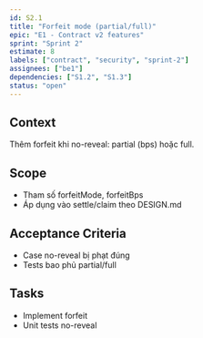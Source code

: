 ```yaml
---
id: S2.1
title: "Forfeit mode (partial/full)"
epic: "E1 - Contract v2 features"
sprint: "Sprint 2"
estimate: 8
labels: ["contract", "security", "sprint-2"]
assignees: ["be1"]
dependencies: ["S1.2", "S1.3"]
status: "open"
---
```


## Context
Thêm forfeit khi no-reveal: partial (bps) hoặc full.

## Scope
- Tham số forfeitMode, forfeitBps
- Áp dụng vào settle/claim theo DESIGN.md

## Acceptance Criteria
- Case no-reveal bị phạt đúng
- Tests bao phủ partial/full

## Tasks
- Implement forfeit
- Unit tests no-reveal
